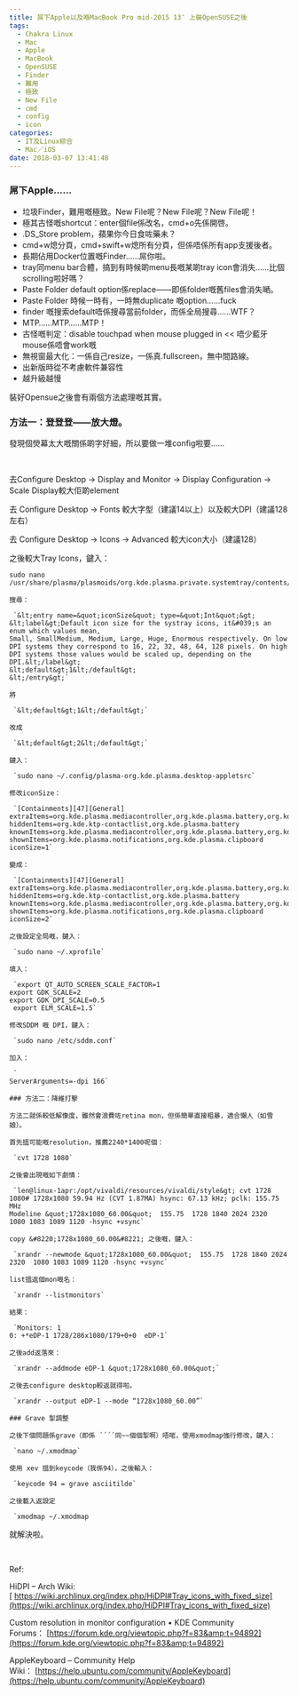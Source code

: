 ```yaml
---
title: 屌下Apple以及喺MacBook Pro mid-2015 13″ 上裝OpenSUSE之後
tags:
  - Chakra Linux
  - Mac
  - Apple
  - MacBook
  - OpenSUSE
  - Finder
  - 難用
  - 極致
  - New File
  - cmd
  - config
  - icon
categories:
  - IT及Linux綜合
  - Mac／iOS
date: 2018-03-07 13:41:48
---
```


### 屌下Apple……

*   垃圾Finder，難用嘅極致。New File呢？New File呢？New File呢！
*   極其古怪嘅shortcut：enter個file係改名，cmd+o先係開啓。
*   .DS_Store problem，蘋果你今日食咗藥未？
*   cmd+w熄分頁，cmd+swift+w熄所有分頁，但係唔係所有app支援後者。
*   長期佔用Docker位置嘅Finder……屌你啦。
*   tray同menu bar合體，搞到有時候啲menu長嘅某啲tray icon會消失……比個scrolling啦好嗎？
*   Paste Folder default option係replace——即係folder嘅舊files會消失嗮。
*   Paste Folder 時候一時有，一時無duplicate 嘅option……fuck
*   finder 嘅搜索default唔係搜尋當前folder，而係全局搜尋……WTF？
*   MTP……MTP……MTP！
*   古怪嘅判定：disable touchpad when mouse plugged in &lt;&lt; 唔少藍牙mouse係唔會work嘅
*   無視窗最大化：一係自己resize，一係真.fullscreen，無中間路線。
*   出新版時從不考慮軟件兼容性
*   越升級越慢

裝好Opensue之後會有兩個方法處理嘅其實。

### **方法一：登登登——放大燈。**

發現個熒幕太大嘅關係啲字好細，所以要做一堆config啦要……

&nbsp;

去Configure Desktop → Display and Monitor → Display Configuration → Scale Display較大佢啲element

去 Configure Desktop → Fonts 較大字型（建議14以上）以及較大DPI（建議128左右）

去 Configure Desktop → Icons → Advanced 較大icon大小（建議128）

之後較大Tray Icons，鍵入：



    sudo nano /usr/share/plasma/plasmoids/org.kde.plasma.private.systemtray/contents/config/main.xml`   

    搜尋：

     `&lt;entry name=&quot;iconSize&quot; type=&quot;Int&quot;&gt;
    &lt;label&gt;Default icon size for the systray icons, it&#039;s an enum which values mean,
    Small, SmallMedium, Medium, Large, Huge, Enormous respectively. On low
    DPI systems they correspond to 16, 22, 32, 48, 64, 128 pixels. On high
    DPI systems those values would be scaled up, depending on the DPI.&lt;/label&gt;
    &lt;default&gt;1&lt;/default&gt;
    &lt;/entry&gt;`   

    將

     `&lt;default&gt;1&lt;/default&gt;`   

    改成

     `&lt;default&gt;2&lt;/default&gt;`   

    鍵入：

     `sudo nano ~/.config/plasma-org.kde.plasma.desktop-appletsrc`   

    修改iconSize：

     `[Containments][47][General]
    extraItems=org.kde.plasma.mediacontroller,org.kde.plasma.battery,org.kde.plasma.printmanager,org.kde.plasma.bluetooth,org.kde.plasma.clipboard,org.kde.plasma.notifications,org.kde.plasma.networkmanagement,org.kde.plasma.devicenotifier
    hiddenItems=org.kde.ktp-contactlist,org.kde.plasma.battery
    knownItems=org.kde.plasma.mediacontroller,org.kde.plasma.battery,org.kde.plasma.printmanager,org.kde.plasma.bluetooth,org.kde.plasma.clipboard,org.kde.plasma.notifications,org.kde.plasma.networkmanagement,org.kde.plasma.devicenotifier
    shownItems=org.kde.plasma.notifications,org.kde.plasma.clipboard
    iconSize=1`   

    變成：

     `[Containments][47][General]
    extraItems=org.kde.plasma.mediacontroller,org.kde.plasma.battery,org.kde.plasma.printmanager,org.kde.plasma.bluetooth,org.kde.plasma.clipboard,org.kde.plasma.notifications,org.kde.plasma.networkmanagement,org.kde.plasma.devicenotifier
    hiddenItems=org.kde.ktp-contactlist,org.kde.plasma.battery
    knownItems=org.kde.plasma.mediacontroller,org.kde.plasma.battery,org.kde.plasma.printmanager,org.kde.plasma.bluetooth,org.kde.plasma.clipboard,org.kde.plasma.notifications,org.kde.plasma.networkmanagement,org.kde.plasma.devicenotifier
    shownItems=org.kde.plasma.notifications,org.kde.plasma.clipboard
    iconSize=2`   

    之後設定全局嘅，鍵入：

     `sudo nano ~/.xprofile`   

    填入：

     `export QT_AUTO_SCREEN_SCALE_FACTOR=1
    export GDK_SCALE=2
    export GDK_DPI_SCALE=0.5
     export ELM_SCALE=1.5`   

    修改SDDM 嘅 DPI，鍵入：

     `sudo nano /etc/sddm.conf`   

    加入：

     `
    ServerArguments=-dpi 166`   

    ### 方法二：降維打擊

    方法二就係較低解像度，雖然會浪費咗retina mon，但係簡單直接粗暴，適合懶人（如雪娘）。

    首先搵可能嘅resolution，推薦2240*1400呢個：

     `cvt 1728 1080`   

    之後會出現嘅如下劇情：

     `len@linux-1apr:/opt/vivaldi/resources/vivaldi/style&gt; cvt 1728 1080# 1728x1080 59.94 Hz (CVT 1.87MA) hsync: 67.13 kHz; pclk: 155.75 MHz
    Modeline &quot;1728x1080_60.00&quot;  155.75  1728 1840 2024 2320  1080 1083 1089 1120 -hsync +vsync`   

    copy &#8220;1728x1080_60.00&#8221; 之後嘅，鍵入：

     `xrandr --newmode &quot;1728x1080_60.00&quot;  155.75  1728 1840 2024 2320  1080 1083 1089 1120 -hsync +vsync`   

    list搵返個mon嘅名：

     `xrandr --listmonitors`   

    結果：

     `Monitors: 1
    0: +*eDP-1 1728/286x1080/179+0+0  eDP-1`   

    之後add返落來：

     `xrandr --addmode eDP-1 &quot;1728x1080_60.00&quot;`   

    之後去configure desktop較返就得啦。

     `xrandr --output eDP-1 --mode “1728x1080_60.00”`   

    ### Grave 掣調整

    之後下個問題係grave（即係 ´´´´同~~個個掣啊）唔啱，使用xmodmap強行修改，鍵入：

     `nano ~/.xmodmap`   

    使用 xev 搵到keycode（我係94），之後輸入：

     `keycode 94 = grave asciitilde`   

    之後載入返設定

     `xmodmap ~/.xmodmap


就解決啦。

&nbsp;

Ref:

HiDPI &#8211; Arch Wiki: [ https://wiki.archlinux.org/index.php/HiDPI#Tray_icons_with_fixed_size](https://wiki.archlinux.org/index.php/HiDPI#Tray_icons_with_fixed_size)

Custom resolution in monitor configuration • KDE Community Forums： [https://forum.kde.org/viewtopic.php?f=83&amp;t=94892](https://forum.kde.org/viewtopic.php?f=83&amp;t=94892)

AppleKeyboard &#8211; Community Help Wiki： [https://help.ubuntu.com/community/AppleKeyboard](https://help.ubuntu.com/community/AppleKeyboard)
